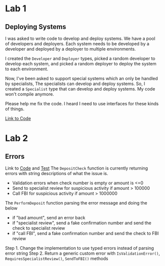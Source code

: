 # Lab 1

## Deploying Systems
I was asked to write code to develop and deploy systems. We have a pool of developers and deployers. 
Each system needs to be developed by a developer and deployed by a deployer to multiple environments.

I created the `Developer` and `Deployer` types, picked a random developer to develop each system, and picked
a random deployer to deploy the system to each environment.

Now, I've been asked to support special systems which an only be handled by specialists, The specialists can develop
and deploy systems. So, I created a `Specialist` type that can develop and deploy systems. My code won't compile anymore.

Please help me fix the code. I heard I need to use interfaces for these kinds of things.

[Link to Code](../cmd/lab1/lab1.go)


# Lab 2

## Errors

Link to [Code](../cmd/lab2/lab2.go) and [Test](../cmd/lab2/lab2_test.go)
The `DepositCheck` function is currently returning errors with string descriptions of what the issue is.
- Validation errors when check number is empty or amount is <=0
- Send to specialist review for suspicious activity if amount > 100000
- Call FBI for suspicious activity if amount > 1000000
 
The `PerformDeposit` function parsing the error message and doing the below
- if "bad amount", send an error back
- if "specialist review", send a fake confirmation number and send the check to specialist review
- if "call FBI", send a fake confirmation number and send the check to FBI review

Step 1. Change the implementation to use typed errors instead of parsing error string
Step 2. Return a generic custom error with `IsValidationError()`, `RequiresSpecialistReview()`, `SendToFBI()` methods